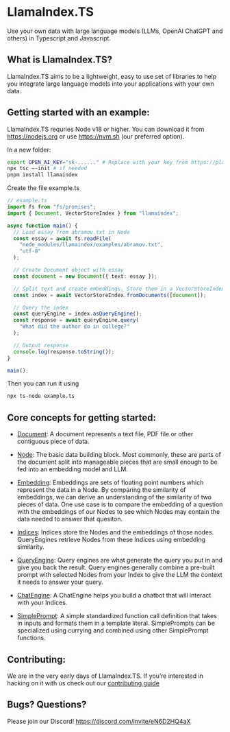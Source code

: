 # LlamaIndex.TS

Use your own data with large language models (LLMs, OpenAI ChatGPT and others) in Typescript and Javascript.

## What is LlamaIndex.TS?

LlamaIndex.TS aims to be a lightweight, easy to use set of libraries to help you integrate large language models into your applications with your own data.

## Getting started with an example:

LlamaIndex.TS requries Node v18 or higher. You can download it from https://nodejs.org or use https://nvm.sh (our preferred option).

In a new folder:

```bash
export OPEN_AI_KEY="sk-......" # Replace with your key from https://platform.openai.com/account/api-keys
npx tsc –-init # if needed
pnpm install llamaindex
```

Create the file example.ts

```ts
// example.ts
import fs from "fs/promises";
import { Document, VectorStoreIndex } from "llamaindex";

async function main() {
  // Load essay from abramov.txt in Node
  const essay = await fs.readFile(
    "node_modules/llamaindex/examples/abramov.txt",
    "utf-8"
  );

  // Create Document object with essay
  const document = new Document({ text: essay });

  // Split text and create embeddings. Store them in a VectorStoreIndex
  const index = await VectorStoreIndex.fromDocuments([document]);

  // Query the index
  const queryEngine = index.asQueryEngine();
  const response = await queryEngine.query(
    "What did the author do in college?"
  );

  // Output response
  console.log(response.toString());
}

main();
```

Then you can run it using

```bash
npx ts-node example.ts
```

## Core concepts for getting started:

- [Document](packages/core/src/Node.ts): A document represents a text file, PDF file or other contiguous piece of data.

- [Node](packages/core/src/Node.ts): The basic data building block. Most commonly, these are parts of the document split into manageable pieces that are small enough to be fed into an embedding model and LLM.

- [Embedding](packages/core/src/Embedding.ts): Embeddings are sets of floating point numbers which represent the data in a Node. By comparing the similarity of embeddings, we can derive an understanding of the similarity of two pieces of data. One use case is to compare the embedding of a question with the embeddings of our Nodes to see which Nodes may contain the data needed to answer that quesiton.

- [Indices](packages/core/src/indices/): Indices store the Nodes and the embeddings of those nodes. QueryEngines retrieve Nodes from these Indices using embedding similarity.

- [QueryEngine](packages/core/src/QueryEngine.ts): Query engines are what generate the query you put in and give you back the result. Query engines generally combine a pre-built prompt with selected Nodes from your Index to give the LLM the context it needs to answer your query.

- [ChatEngine](packages/core/src/ChatEngine.ts): A ChatEngine helps you build a chatbot that will interact with your Indices.

- [SimplePrompt](packages/core/src/Prompt.ts): A simple standardized function call definition that takes in inputs and formats them in a template literal. SimplePrompts can be specialized using currying and combined using other SimplePrompt functions.

## Contributing:

We are in the very early days of LlamaIndex.TS. If you’re interested in hacking on it with us check out our [contributing guide](CONTRIBUTING.md)

## Bugs? Questions?

Please join our Discord! https://discord.com/invite/eN6D2HQ4aX
